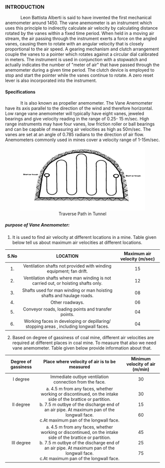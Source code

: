 ### INTRODUCTION<br>

<p style="text-indent:50px;"> Leon Battista Alberti is said to have invented the first mechanical anemometer around 1450.
The vane anemometer is an instrument which uses this principle to indirectly calculate air velocity by calculating distance rotated by the vanes within a fixed time period. When held in a moving air stream, the air passing through the instrument exerts a force on the angled vanes, causing them to rotate with an angular velocity that is closely proportional to the air speed. A gearing mechanism and clutch arrangement couple the vanes to a pointer which rotates against a circular dial calibrated in meters. The instrument is used in conjunction with a stopwatch and actually indicates the number of "meter of air" that have passed through the anemometer during a given time period. The clutch device is employed to stop and start the pointer while the vanes continue to rotate. A zero reset lever is also incorporated into the instrument.
</p>

#### Specifications

<p style="text-indent:50px;">It is also known as propeller anemometer. The Vane Anemometer have its axis parallel to the direction of the wind and therefore horizontal. Low range vane anemometer will typically have eight vanes, jeweled bearings and give velocity reading in the range of 0.25- 15 m/sec. High range instruments may have four vanes, low friction roller or ball bearings and can be capable of measuring air velocities as high as 50m/sec. The vanes are set at an angle of 0.785 radians to the direction of air flow. Anemometers commonly used in mines cover a velocity range of 1-15m/sec.
</p>

<center>
<img src="images/tunnel.png"></img><br>
Traverse Path in Tunnel
</center>

##### purpose of Vane Anemometer:
1.	It is used to find air velocity at different locations in a mine. Table given below tell us about maximum air velocities at different locations.

S.No | LOCATION |   Maximum air velocity (m/sec)
:---:|:---:|:---:
1. | Ventilation shafts not provided with winding equipment; fan drift.| 15
2. |	Ventilation shafts where man winding is not carried out, or hoisting shafts only.|12
3. |	Shafts used for man winding or man hoisting shafts and haulage roads.|08
4. |	Other roadways. |06
5. |	Conveyor roads, loading points and transfer points.  |04
6. |	Working faces in developing or depillaring/ stopping areas , including longwall faces. |04

2.	Based on degree of gassiness of coal mine, different air velocities are required at different places in coal mine. To measure that also we need vane anemometer. Table given below provide information about that.

Degree of gassiness| Place where velocity of air is to be measured |   Minimum velocity of air (m/min)
:---:|:---:|:---:
I degree | Immediate outbye ventilation connection from the face.| 30
II degree |a.	 4.5 m from any faces, whether working or discontinued, on the intake side of the brattice or partition.<br> b. 7.5 m outbye of the discharge end of an air pipe.	At maximum pan of the longwall face.<br>c.At maximum pan of the longwall face.| 30<br><br>15<br><br>60
III degree |a.	 4.5 m from any faces, whether working or discontinued, on the intake side of the brattice or partition.<br> b. 7.5 m outbye of the discharge end of an air pipe.	At maximum pan of the longwall face.<br>c.At maximum pan of the longwall face.| 45<br><br>25<br><br>75
